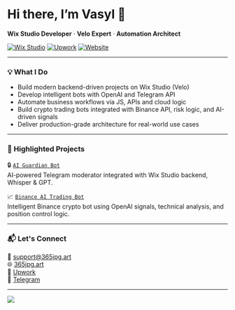# Hi there, I’m Vasyl 👋  
**Wix Studio Developer** · **Velo Expert** · **Automation Architect**

[![Wix Studio](https://img.shields.io/badge/Built%20with-Wix%20Studio-000?logo=wix&logoColor=white)](https://www.wix.com/studio)
[![Upwork](https://img.shields.io/badge/Available%20on-Upwork-brightgreen?logo=upwork)](https://www.upwork.com/freelancers/~017752a03bdc66874d)
[![Website](https://img.shields.io/badge/Website-365jpg.art-orange?logo=googlechrome)](https://www.365jpg.art)

---

### 💡 What I Do

- Build modern backend-driven projects on Wix Studio (Velo)
- Develop intelligent bots with OpenAI and Telegram API
- Automate business workflows via JS, APIs and cloud logic
- Build crypto trading bots integrated with Binance API, risk logic, and AI-driven signals
- Deliver production-grade architecture for real-world use cases

---

### 📌 Highlighted Projects

🔒 [`AI Guardian Bot`](https://github.com/Vasooook/ai-guardian-bot)  
AI-powered Telegram moderator integrated with Wix Studio backend, Whisper & GPT.

📈 [`Binance AI Trading Bot`](https://github.com/Vasooook/binance-ai-trading-bot)  
Intelligent Binance crypto bot using OpenAI signals, technical analysis, and position control logic.

---

### 📬 Let's Connect

📧 support@365jpg.art  
🌐 [365jpg.art](https://www.365jpg.art)  
📎 [Upwork](https://www.upwork.com/freelancers/~017752a03bdc66874d)  
💬 [Telegram](https://t.me/studio365jpg)

---

[![](https://github-readme-stats.vercel.app/api?username=vasooook&show_icons=true&hide_border=true&theme=default)](https://github.com/anuraghazra/github-readme-stats)
